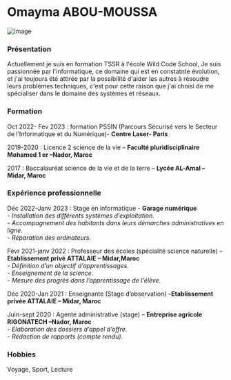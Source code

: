 # Omayma ABOU-MOUSSA
![image](https://images.pexels.com/photos/448835/pexels-photo-448835.jpeg?cs=srgb&dl=pexels-victor-448835.jpg&fm=jpg)



### Présentation
Actuellement je suis en formation TSSR à l'école Wild Code School, Je suis passionnée par l'informatique, ce domaine qui est en constatnte évolution, et j'ai toujours été attirée par la possibilité d'aider les autres à résoudre leurs problèmes techniques, c'est pour cette raison que j'ai choisi de me spécialiser dans le domaine des systèmes et réseaux.

### Formation
Oct 2022- Fev 2023 : formation PSSIN (Parcours Sécurisé vers le Secteur de l’Informatique et du Numérique)- **Centre Laser- Paris**

2019-2020 : Licence 2 science de la vie – **Faculté pluridisciplinaire Mohamed 1 er –Nador, Maroc**     

2017 : Baccalauréat science de la vie et de la terre – **Lycée AL-Amal – Midar, Maroc**

### Expérience professionnelle
Déc 2022-Janv 2023 : Stage en informatique - **Garage numérique**                                 
_- Installation des différents systèmes d’exploitation._                       
_- Accompagnement des habitants dans leurs démarches administratives en ligne._                                 
_- Réparation des ordinateurs._

Févr 2021-janv 2022 : Professeur des écoles (spécialité science naturelle) – **Etablissement privé ATTALAIE – Midar,Maroc**      
_- Définition d’un objectif d’apprentissages._                                 
_- Enseignement de la science._                                    
_- Mesure des progrès dans l’apprentissage de l'élève._

Déc 2020-Jan 2021 : Enseignante (Stage d’observation) –**Etablissement privée ATTALAIE – Midar, Maroc**

Juin-sept 2020 : Agente administrative (stage) – **Entreprise agricole RIGONATECH –Nador, Maroc**                            
_- Elaboration des dossiers d’appel d’offre._                    
_- Rédaction de rapports (compte rendu)._

### Hobbies
Voyage, Sport, Lecture
